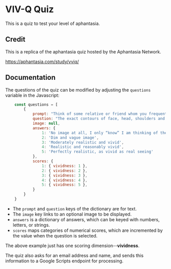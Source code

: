 # VIV-Q Quiz

This is a quiz to test your level of aphantasia.

## Credit

This is a replica of the aphantasia quiz hosted by the Aphantasia Network.

https://aphantasia.com/study/vviq/

## Documentation

The questions of the quiz can be modified by adjusting the `questions` variable in the Javascript:

```javascript
    const questions = [
        {
            prompt: "Think of some relative or friend whom you frequently see (but who is not with you at present) and consider carefully the picture that comes before your mind’s eye.",
            question: "The exact contours of face, head, shoulders and body.",
            image: null,
            answers: {
                1: 'No image at all, I only “know” I am thinking of the object',
                2: 'Dim and vague image',
                3: 'Moderately realistic and vivid',
                4: 'Realistic and reasonably vivid',
                5: 'Perfectly realistic, as vivid as real seeing'
            },
            scores: {
                1: { vividness: 1 },
                2: { vividness: 2 },
                3: { vividness: 3 },
                4: { vividness: 4 },
                5: { vividness: 5 },
            }
        }
    }

```

- The `prompt` and `question` keys of the dictionary are for text.
- The `image` key links to an optional image to be displayed.
- `answers` is a dictionary of answers, which can be keyed with numbers, letters, or strings.
- `scores` maps categories of numerical scores, which are incremented by the value when the question is selected.

The above example just has one scoring dimension--__vividness__.

The quiz also asks for an email address and name, and sends this information to a Google Scripts endpoint for processing.
